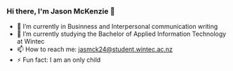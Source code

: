 ### Hi there, I'm Jason McKenzie 👋

<!--
**Jase17/Jase17** is a ✨ _special_ ✨ repository because its `README.md` (this file) appears on your GitHub profile.

Here are some ideas to get you started:
-->
- 🔭 I’m currently in Businness and Interpersonal communication writing
- 🌱 I’m currently studying the Bachelor of Applied Information Technology at Wintec
- 📫 How to reach me: jasmck24@student.wintec.ac.nz
- ⚡ Fun fact: I am an only child

